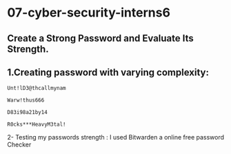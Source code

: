 # 07-cyber-security-interns6
Create a Strong Password and Evaluate Its Strength.
--

1.Creating password with varying complexity:
--

`Unt!lD3@thcallmynam`

`Warw!thus666`

`D83i98a21by14`

`R0cks***HeavyM3tal!`

 2- Testing my passwords strength :
I used Bitwarden a online free password Checker
